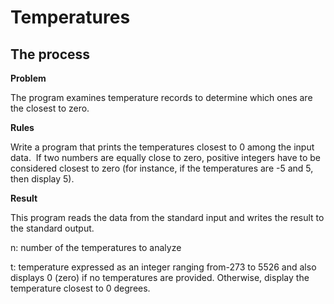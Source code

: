 # Temperatures
## The process

**Problem** 

The program examines temperature records to determine which ones are the closest to zero.

**Rules** 

Write a program that prints the temperatures closest to 0 among the input data. 
If two numbers are equally close to zero, positive integers have to be considered closest to zero (for instance, if the temperatures are -5 and 5, then display 5).

**Result** 

This program reads the data from the standard input and writes the result to the standard output. 

n: number of the temperatures to analyze 

t: temperature expressed as an integer ranging from-273 to 5526
and also displays 0 (zero) if no temperatures are provided. Otherwise, display the temperature closest to 0 degrees.
